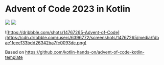 # Advent of Code 2023 in Kotlin

![](https://img.shields.io/badge/day%20📅-4-blue) ![](https://img.shields.io/badge/stars%20⭐-6-yellow)

![https://dribbble.com/shots/14767265-Advent-of-Code](https://cdn.dribbble.com/users/6396772/screenshots/14767265/media/fdbae1feee133bdd26342ba7fc0093dc.png)

Based on https://github.com/kotlin-hands-on/advent-of-code-kotlin-template
